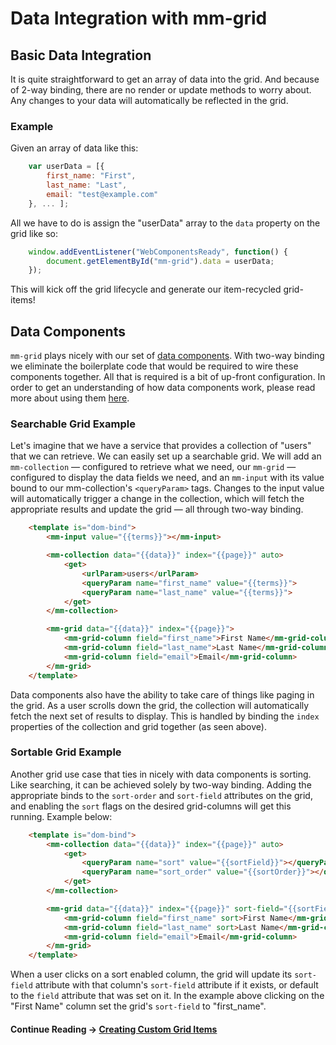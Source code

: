 # Data Integration with mm-grid

## Basic Data Integration
It is quite straightforward to get an array of data into the grid. And because of 2-way binding, there are no render or update methods to worry about. Any changes to your data will automatically be reflected in the grid.

### Example
Given an array of data like this:

```javascript
	var userData = [{
		first_name: "First",
		last_name: "Last",
		email: "test@example.com"
	}, ... ];
```
All we have to do is assign the "userData" array to the `data` property on the grid like so:

```javascript
	window.addEventListener("WebComponentsReady", function() {
		document.getElementById("mm-grid").data = userData;
	});
```

This will kick off the grid lifecycle and generate our item-recycled grid-items!


## Data Components
`mm-grid` plays nicely with our set of [data components](article_data_comps_intro.html). With two-way binding we eliminate the boilerplate code that would be required to wire these components together. All that is required is a bit of up-front configuration. In order to get an understanding of how data components work, please read more about using them [here](article_data_comps_intro.html).

### Searchable Grid Example
Let's imagine that we have a service that provides a collection of "users" that we can retrieve. We can easily set up a searchable grid. We will add an `mm-collection` — configured to retrieve what we need, our `mm-grid` — configured to display the data fields we need, and an `mm-input` with its value bound to our mm-collection's `<queryParam>` tags. Changes to the input value will automatically trigger a change in the collection, which will fetch the appropriate results and update the grid — all through two-way binding.

```html
	<template is="dom-bind">
		<mm-input value="{{terms}}"></mm-input>

		<mm-collection data="{{data}}" index="{{page}}" auto>
			<get>
				<urlParam>users</urlParam>
				<queryParam name="first_name" value="{{terms}}">
				<queryParam name="last_name" value="{{terms}}">
			</get>
		</mm-collection>

		<mm-grid data="{{data}}" index="{{page}}">
			<mm-grid-column field="first_name">First Name</mm-grid-column>
			<mm-grid-column field="last_name">Last Name</mm-grid-column>
			<mm-grid-column field="email">Email</mm-grid-column>
		</mm-grid>
	</template>
```

Data components also have the ability to take care of things like paging in the grid. As a user scrolls down the grid, the collection will automatically fetch the next set of results to display. This is handled by binding the `index` properties of the collection and grid together (as seen above).

### Sortable Grid Example
Another grid use case that ties in nicely with data components is sorting. Like searching, it can be achieved solely by two-way binding. Adding the appropriate binds to the `sort-order` and `sort-field` attributes on the grid, and enabling the `sort` flags on the desired grid-columns will get this running. Example below:

```html
	<template is="dom-bind">
		<mm-collection data="{{data}}" index="{{page}}" auto>
			<get>
				<queryParam name="sort" value="{{sortField}}"></queryParam>
				<queryParam name="sort_order" value="{{sortOrder}}"></queryParam>
			</get>
		</mm-collection>

		<mm-grid data="{{data}}" index="{{page}}" sort-field="{{sortField}}" sort-order="{{sortOrder}}">
			<mm-grid-column field="first_name" sort>First Name</mm-grid-column>
			<mm-grid-column field="last_name" sort>Last Name</mm-grid-column>
			<mm-grid-column field="email">Email</mm-grid-column>
		</mm-grid>
	</template>
```

When a user clicks on a sort enabled column, the grid will update its `sort-field` attribute with that column's `sort-field` attribute if it exists, or default to the `field` attribute that was set on it. In the example above clicking on the "First Name" column set the grid's `sort-field` to "first_name".

#### Continue Reading &#8594; [Creating Custom Grid Items](article_grid_custom_grid_item.html)
